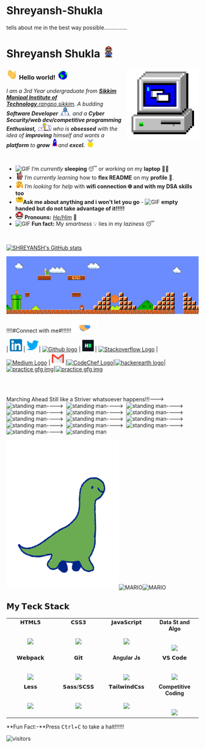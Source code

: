 # Shreyansh-Shukla
tells about me in the best way possible...............
# Shreyansh Shukla&nbsp;<img src="https://github.com/viral-sangani/viral-sangani/blob/master/Assets/Mario_Hello_Big.gif" width="30px">

<!--
    &nbsp; [![HitCount](http://hits.dwyl.com/viral-sangani/viral-sangani.svg)](http://hits.dwyl.com/viral-sangani/viral-sangani)
-->

<img align="right" alt="PC GIF" src="https://github.com/viral-sangani/viral-sangani/blob/master/Assets/PC.gif" width="190" />

### <img src="https://github.com/viral-sangani/viral-sangani/blob/master/Assets/Hi.gif" width="29px"> **Hello world!** &nbsp;<img src="https://github.com/viral-sangani/viral-sangani/blob/master/Assets/Earth.gif" width="24px">

<p>
  <em>
    I am a 3rd Year undergraduate from <a href="https://www.smu.edu.in/"> <b>Sikkim Manipal Institute of Technology</b>,rangpo,sikkim</a>.  
    A budding <b>Software Developer</b> <img src="https://github.com/viral-sangani/viral-sangani/blob/master/Assets/Developer.gif" width="30px"> and a <b>Cyber Security/web dev/competitive programming  Enthusiast,</b>&nbsp;<img src="https://github.com/viral-sangani/viral-sangani/blob/master/Assets/Designer.gif" width="36px">  who is <b>obsessed</b>
    with the idea of <b>improving</b> himself and wants a <b>platform</b> to 
    <b>grow</b> <img src="https://github.com/viral-sangani/viral-sangani/blob/master/Assets/Rocket.gif" width="18px">and 
    <b>excel.</b> <img src="https://github.com/viral-sangani/viral-sangani/blob/master/Assets/Medal.gif" width="20px">
  </em>  
</p>

<br>

- <img alt="GIF" src="https://github.com/viral-sangani/viral-sangani/blob/master/Assets/wave.gif" width="20vw" /> I’m _currently_ **sleeping** 😴 or _working_ on my **laptop** 👨‍💻
- <img alt="GIF" src="https://github.com/viral-sangani/viral-sangani/blob/master/Assets/gandalf_parrot.gif" width="20vw" /> I’m _currently learning_ how to **flex README** on my **profile** 💪.
- <img alt="GIF" src="https://github.com/viral-sangani/viral-sangani/blob/master/Assets/hmm.gif" width="20vw" /> I’m _looking_ for _help_ with **wifi connection 🌐 and with my DSA skills too**
- <img alt="GIF" src="https://github.com/viral-sangani/viral-sangani/blob/master/Assets/happy.gif" width="20vw" />**Ask me about anything and i won't let you go**    - <img alt="GIF" src="https://tenor.com/bkQ8f.gif" width=20vw height=20vw/> **empty handed but do not take advantage of it!!!!!**
- <img alt="GIF" src="https://github.com/viral-sangani/viral-sangani/blob/master/Assets/powerup.gif" width="20vw" /> **Pronouns:** [_He/Him_](https://pronoun.is/he) 🧔
- <img alt="GIF" src="https://github.com/viral-sangani/viral-sangani/blob/master/Assets/coin.gif" width="20vw" /> **Fun fact:** My _smartness_ 💡 lies in my _laziness_ 😴

<br>

[![SHREYANSH's GitHub stats](https://github-readme-stats.vercel.app/api?username=Shreyansh252001)](https://github.com/anuraghazra/github-readme-stats)
<br>

<img src="https://github.com/viral-sangani/viral-sangani/blob/master/Assets/Mario_Gameplay.gif" alt="Mario Game" width="980">

<br>

!!!!#Connect with me#!!!!!!<img src="https://github.com/viral-sangani/viral-sangani/blob/master/Assets/Handshake.gif" height="32px">

| [<img src="https://github.com/viral-sangani/viral-sangani/blob/master/Assets/Linkedin.svg" alt="Linkedin Logo" width="32">](https://www.linkedin.com/in/shreyansh-shukla-187259181/) | [<img src="https://github.com/viral-sangani/viral-sangani/blob/master/Assets/Twitter.svg" alt="Twitter Logo" width="32">](https://twitter.com/LoadMatLeGoalLe)| [<img 
src="https://cdn.svgporn.com/logos/github-icon.svg" alt="Github logo" width="34">](https://github.com/Shreyansh252001) | [<img 
src="https://github.com/viral-sangani/viral-sangani/blob/master/Assets/HackerRank.svg" alt="HackerRank Logo" width="30">](https://www.hackerrank.com/) | [<img src="https://cdn.svgporn.com/logos/stackoverflow-icon.svg" alt="Stackoverflow Logo" width="28">](https://stackoverflow.com/users/10625373/programming-is-my-life) | [<img src="https://cdn.svgporn.com/logos/medium.svg" alt="Medium Logo" width="30" height="30">](https://medium.com/@shreyansh252001) | [<img 
src="https://github.com/viral-sangani/viral-sangani/blob/master/Assets/Gmail.svg" alt="Gmail logo" height="32">](mailto:Shreyansh252001@gmail.com) |[<img 
src="https://upload.wikimedia.org/wikipedia/commons/b/b1/Codeforces_logo.svg" alt="CodeChef Logo" height="32" width="90">](https://codeforces.com/profile/shreyansh2510)|[<img src="https://brandeps.com/icon-download/H/Hackerearth-icon-vector-01.svg" alt="hackerearth logo" height="32" width="50">](https://www.hackerearth.com/@shreyansh252001)|[<img src="https://media.geeksforgeeks.org/wp-content/uploads/20200716222246/Path-219.png" alt="practice gfg img" height="32" width="50">](https://auth.geeksforgeeks.org/user/djs/practice/)|[<img 
src="https://assets.leetcode.com/static_assets/public/webpack_bundles/images/logo-dark.e99485d9b.svg" alt="practice gfg img" height="32" width="50">](https://leetcode.com/shreyansh252001/)

<br>
<br>



<p>Marching Ahead Still like a Striver whatsoever happens!!!--->&nbsp;<img alt="standing man" src="https://user-images.githubusercontent.com/51321665/111915318-a05dd500-8a9b-11eb-8ac3-b0ae0e5b35e1.png" width=40vw height=40vw />---->
&nbsp;<img alt="standing man" src="https://smashicons.com/uploads/media/icon_thumbnail/0006/33/thumb_532849_icon_thumbnail_small.png" width=40vw height=40vw />---->
&nbsp;<img alt="standing man" src="https://smashicons.com/uploads/media/icon_thumbnail/0006/34/thumb_533309_icon_thumbnail_small.png" width=40vw height=40vw />---->
&nbsp;<img alt="standing man" src="https://smashicons.com/uploads/media/icon_thumbnail/0006/34/thumb_533524_icon_thumbnail_small.png" width=40vw height=40vw />---->
&nbsp;<img alt="standing man" src="https://smashicons.com/uploads/media/icon_thumbnail/0006/34/thumb_533672_icon_thumbnail_small.png" width=40vw height=40vw />---->
&nbsp;<img alt="standing man" src="https://smashicons.com/uploads/media/icon_thumbnail/0006/34/thumb_533820_icon_thumbnail_small.png" width=40vw height=40vw />---->
&nbsp;<img alt="standing man" src="https://smashicons.com/uploads/media/icon_thumbnail/0006/34/thumb_533968_icon_thumbnail_small.png" width=40vw height=40vw />---->
&nbsp;<img alt="standing man" src="https://smashicons.com/uploads/media/icon_thumbnail/0006/35/thumb_534103_icon_thumbnail_small.png" width=40vw height=40vw />---->
&nbsp;<img alt="standing man" src="https://smashicons.com/uploads/media/icon_thumbnail/0006/35/thumb_534264_icon_thumbnail_small.png" width=40vw height=40vw />---->
&nbsp;<img alt="standing man" src="https://smashicons.com/uploads/media/icon_thumbnail/0006/35/thumb_534454_icon_thumbnail_small.png" width=40vw height=40vw />---->
&nbsp;<img alt="standing man" src="https://smashicons.com/uploads/media/icon_thumbnail/0006/35/thumb_534603_icon_thumbnail_small.png" width=40vw height=40vw />---->
&nbsp;<img alt="standing man" src="https://smashicons.com/uploads/media/icon_thumbnail/0006/35/thumb_534736_icon_thumbnail_small.png" width=40vw height=40vw />---->
    &nbsp;<img alt="standing man" src="https://smashicons.com/uploads/media/icon_thumbnail/0006/35/thumb_534911_icon_thumbnail_small.png" width=40vw height=40vw />---->
    &nbsp;<img alt="standing man" src="https://smashicons.com/uploads/media/icon_thumbnail/0006/36/thumb_535024_icon_thumbnail_small.png" width=40vw height=40vw />
    <!-----&nbsp;<img alt="standing man" src="https://smashicons.com/uploads/media/icon_thumbnail/0006/35/thumb_534736_icon_thumbnail_small.png" width=40vw height=40vw />---->
</p>

<img alt=MARIO src="https://github.com/Shreyansh252001/Shreyansh252001/blob/main/assets/giphy.gif" height=391px width=295px/><img alt=MARIO src="http://68.media.tumblr.com/63b76043ec0702413e7b243d52a726f5/tumblr_nk72yftPJn1s4jsnro1_1280.gif" height=391px width=300px/><img alt=MARIO src="https://media3.giphy.com/media/i2oemhIwuZHIQ/giphy.gif" height=391px width=300px/>






## 𝗠𝘆 𝗧𝗲𝗰𝗸 𝗦𝘁𝗮𝗰𝗸 ##

<table>
  <tbody>
    <tr valign="top">
      <td width="25%" align="center">
        <span>𝗛𝗧𝗠𝗟𝟱</span><br><br><br>
        <img height="64px" src="https://cdn.svgporn.com/logos/html-5.svg">
      </td>
      <td width="25%" align="center">
        <span>𝗖𝗦𝗦𝟯</span><br><br><br>
        <img height="64px" src="https://cdn.svgporn.com/logos/css-3.svg">
      </td>
      <td width="25%" align="center">
        <span>𝗝𝗮𝘃𝗮𝗦𝗰𝗿𝗶𝗽𝘁</span><br><br><br>
        <img height="64px" src="https://cdn.svgporn.com/logos/javascript.svg">
      </td>
      <!--<td width="25%" align="center">
        <span>𝗩𝘂𝗲</span><br><br><br>
        <img height="64px" src="https://cdn.svgporn.com/logos/vue.svg">
      </td>-->
        <td width="25%" align="center">
            <span><b>Data St and Algo</b></span><br><br><br>
        <img height="64px" src="https://res.cloudinary.com/practicaldev/image/fetch/s--H0AdlIEN--/c_imagga_scale,f_auto,fl_progressive,h_420,q_auto,w_1000/https://thepracticaldev.s3.amazonaws.com/i/srnvrd7vfeeq5qpxnabq.png">
      </td>
    </tr>
    <tr valign="top">
      <td width="25%" align="center">
        <span>𝗪𝗲𝗯𝗽𝗮𝗰𝗸</span><br><br><br>
        <img height="64px" src="https://cdn.svgporn.com/logos/webpack.svg">
      </td>
      <td width="25%" align="center">
        <span>𝗚𝗶𝘁</span><br><br><br>
        <img height="64px" src="https://cdn.svgporn.com/logos/git-icon.svg">
      </td>
       <td width="25%" align="center">
        <span>𝐀𝐧𝐠𝐮𝐥𝐚𝐫 𝐉𝐬</span><br><br><br>
        <img height="64px" src="https://cdn.svgporn.com/logos/angular-icon.svg">
      </td>
      <td width="25%" align="center">
        <span>𝗩𝗦 𝗖𝗼𝗱𝗲</span><br><br><br>
        <img height="64px" src="https://cdn.svgporn.com/logos/visual-studio-code.svg">
      </td>
    </tr>
    <tr valign="top">
      <td width="25%" align="center">
        <span>𝗟𝗲𝘀𝘀</span><br><br><br>
        <img height="64px" src="https://cdn.svgporn.com/logos/less.svg">
      </td>
      <td width="25%" align="center">
        <span>𝗦𝗮𝘀𝘀/𝗦𝗖𝗦𝗦</span><br><br><br>
        <img height="64px" src="https://cdn.svgporn.com/logos/sass.svg">
      </td>
      <td width="25%" align="center">
        <span>𝗧𝗮𝗶𝗹𝘄𝗶𝗻𝗱𝗖𝘀𝘀</span><br><br><br>
        <img height="64px" src="https://cdn.svgporn.com/logos/tailwindcss-icon.svg">
      </td>
      <td width="25%" align="center">
<!--           </span>**Competitive-programming**</span><br><br><br> -->
          <span><b>Competitive Coding</b></span><br><br><br>
        <img height="64px" src="https://smashicons.com/uploads/media/icon_thumbnail/0004/74/thumb_373467_icon_thumbnail_small.png">
      </td>
    </tr>
  </tbody>
</table>

**Fun Fact:-**Press <kbd>Ctrl</kbd>+<kbd>C</kbd> to take a halt!!!!!!


![visitors](https://visitor-badge.laobi.icu/badge?page_id=shreyansh252001)


